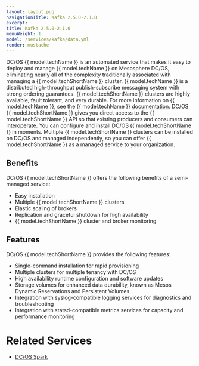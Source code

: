 ```yaml
---
layout: layout.pug
navigationTitle: Kafka 2.5.0-2.1.0
excerpt:
title: Kafka 2.5.0-2.1.0
menuWeight: 1
model: /services/kafka/data.yml
render: mustache
---
```


<!-- Imported from https://github.com/mesosphere/dcos-commons.git:sdk-0.40 -->

DC/OS {{ model.techName }} is an automated service that makes it easy to deploy and manage {{ model.techName }} on Mesosphere DC/OS, eliminating nearly all of the complexity traditionally associated with managing a {{ model.techShortName }} cluster. {{ model.techName }} is a distributed high-throughput publish-subscribe messaging system with strong ordering guarantees. {{ model.techShortName }} clusters are highly available, fault tolerant, and very durable. For more information on {{ model.techName }}, see the {{ model.techName }} [documentation](http://kafka.apache.org/documentation.html). DC/OS {{ model.techShortName }} gives you direct access to the {{ model.techShortName }} API so that existing producers and consumers can interoperate. You can configure and install DC/OS {{ model.techShortName }} in moments. Multiple {{ model.techShortName }} clusters can be installed on DC/OS and managed independently, so you can offer {{ model.techShortName }} as a managed service to your organization.

## Benefits

DC/OS {{ model.techShortName }} offers the following benefits of a semi-managed service:

*   Easy installation
*   Multiple {{ model.techShortName }} clusters
*   Elastic scaling of brokers
*   Replication and graceful shutdown for high availability
*   {{ model.techShortName }} cluster and broker monitoring

## Features

DC/OS {{ model.techShortName }} provides the following features:

*   Single-command installation for rapid provisioning
*   Multiple clusters for multiple tenancy with DC/OS
*   High availability runtime configuration and software updates
*   Storage volumes for enhanced data durability, known as Mesos Dynamic Reservations and Persistent Volumes
*   Integration with syslog-compatible logging services for diagnostics and troubleshooting
*   Integration with statsd-compatible metrics services for capacity and performance monitoring

# Related Services

*   [DC/OS Spark](/mesosphere/dcos/services/spark/)

